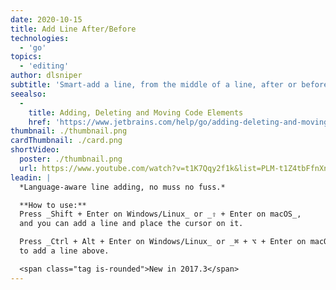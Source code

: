```yaml
---
date: 2020-10-15
title: Add Line After/Before
technologies:
  - 'go'
topics:
  - 'editing'
author: dlsniper
subtitle: 'Smart-add a line, from the middle of a line, after or before the current line.'
seealso:
  - 
    title: Adding, Deleting and Moving Code Elements
    href: 'https://www.jetbrains.com/help/go/adding-deleting-and-moving-lines.html'
thumbnail: ./thumbnail.png
cardThumbnail: ./card.png
shortVideo:
  poster: ./thumbnail.png
  url: https://www.youtube.com/watch?v=t1K7Qqy2f1k&list=PLM-t1Z4tbFfnXnghmtk6WVz10_pivOw25&index=12&t=0s
leadin: |
  *Language-aware line adding, no muss no fuss.*

  **How to use:**
  Press _Shift + Enter on Windows/Linux_ or _⇧ + Enter on macOS_,
  and you can add a line and place the cursor on it.

  Press _Ctrl + Alt + Enter on Windows/Linux_ or _⌘ + ⌥ + Enter on macOS_
  to add a line above.

  <span class="tag is-rounded">New in 2017.3</span>
---
```


